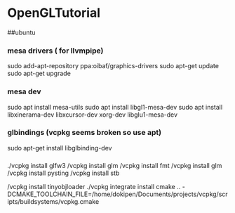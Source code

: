 # OpenGLTutorial

##ubuntu
### mesa drivers ( for llvmpipe)
sudo add-apt-repository ppa:oibaf/graphics-drivers
sudo apt-get update
sudo apt-get upgrade

### mesa dev
sudo apt install mesa-utils
sudo apt install libgl1-mesa-dev
sudo apt install libxinerama-dev libxcursor-dev xorg-dev libglu1-mesa-dev

### glbindings (vcpkg seems broken so use apt)

sudo apt-get install libglbinding-dev
### 
./vcpkg install glfw3
/vcpkg install glm
/vcpkg install fmt
/vcpkg install glm
/vcpkg install pysting
/vcpkg install stb


/vcpkg install tinyobjloader
./vcpkg integrate install
cmake .. -DCMAKE_TOOLCHAIN_FILE=/home/dokipen/Documents/projects/vcpkg/scripts/buildsystems/vcpkg.cmake
